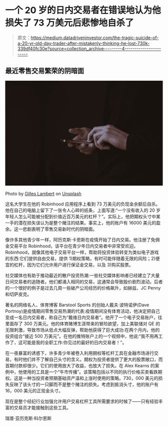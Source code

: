 # 一个 20 岁的日内交易者在错误地认为他损失了 73 万美元后悲惨地自杀了

> 原文：<https://medium.datadriveninvestor.com/the-tragic-suicide-of-a-20-yr-old-day-trader-after-mistakenly-thinking-he-lost-730k-339df40fc30e?source=collection_archive---------4----------------------->

## 最近零售交易繁荣的阴暗面

![](img/d439d8b6bb06504f4e2d5029418f9e5a.png)

Photo by [Gilles Lambert](https://unsplash.com/@gilleslambert?utm_source=medium&utm_medium=referral) on [Unsplash](https://unsplash.com?utm_source=medium&utm_medium=referral)

这名大学生在他的 Robinhood 应用程序上看到 73 万美元的负现金余额后自杀。他在自己的电脑上留下了一张令人心碎的纸条，上面写道:“一个没有收入的 20 岁年轻人怎么可能被分配到价值近百万美元的杠杆？”。实际上，他把期权头寸中某一手的潜在损失误认为是整个赌注的结果。事实上，他的账户有 16000 美元的盈余。这一悲剧表明了零售交易新时代的阴暗面。

像许多其他青少年一样，阿历克斯·卡恩斯在疫情开始了日内交易。他注册了免佣金交易平台 Robinhood，该平台在青少年日内交易者中非常受欢迎。Robinhood，就像其他电子交易平台一样，帮助将投资体验转变为类似电子游戏的东西:它们提供自由交易，提供 1)期权策略，有时可能伴随着无限的风险；2)便宜的杠杆，因为它们允许用户进行保证金交易，以及 3)购买股票。

社交媒体也有助于推动最近的散户投资热潮:一些社交媒体影响者已经建立了大量日间交易者的追随者。他们都涌入相同的交易，这通常会导致股价剧烈波动。后者的一个很好的例子是过去几周一些破产公司经历的价格飙升，如赫兹、JC Penny 和切萨皮克。

著名的网络名人、体育博客 Barstool Sports 的创始人戴夫·波特诺伊(Dave Portnoy)是疫情期间零售交易热潮的代表:疫情期间没有体育活动，他决定把自己变成一名日内交易者，称自己为“戴维日内交易者”。他开了一个电子交易账户，往里面存了 300 万美元。他的体育赌博生涯带来的冒险欲望，加上美联储对 QE 的无限刺激，导致市场从低点大幅反弹，帮助他获得了巨大成功:在两个月内，他的投资组合“接近 500 万美元”。在他的推特账户上的一个视频中，他说:“我不用再工作了，这可能是我的全职工作:你见过的最好的日内交易者！”。

在一夜暴富的诱惑下，许多青少年被卷入利用期权等杠杆工具在金融市场进行交易，有时他们并不了解自己头寸的含义。期权为投资者提供了更大的股票敞口，而首期付款却很少。它们的使用放大了收益，也放大了损失。在 Alex Kearns 的案例中，他使用的工具是一个“牛市传播”。该策略包括以不同的执行价格买卖看跌期权。这是一种当投资者预期基础资产温和上涨时使用的策略。730，000 美元的损失反映了该头寸的一只脚而不是整个赌注的损失。考虑到抵消头寸，他的账户有 16，000 美元的正现金头寸。

现在是整个经纪行业加强允许用户交易杠杆工具所需要求的时候了——只有经验丰富的交易员才能接触到这些工具。

瑞普·亚历克斯·科尔恩斯